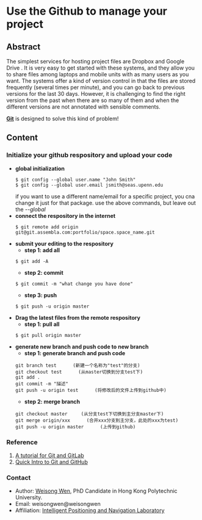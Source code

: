 # Use the Github to manage your project

## Abstract
The simplest services for hosting project files are Dropbox and Google Drive . It is very easy to get started with these systems, and they allow you to share files among laptops and mobile units with as many users as you want. The systems offer a kind of version control in that the files are stored frequently (several times per minute), and you can go back to previous versions for the last 30 days. However, it is challenging to find the right version from the past when there are so many of them and when the different versions are not annotated with sensible comments.

**[Git](https://github.com/weisongwen)** is designed to solve this kind of problem!

## Content
### Initialize your github respository and upload your code

- **global initialization**
    ```
    $ git config --global user.name "John Smith"
    $ git config --global user.email jsmith@seas.upenn.edu
    ```
    if you want to use a different name/email for a specific project, you cna change it just for that package. use the above commands, but leave out the *--global*
- **connect the respository in the internet**
    ```
    $ git remote add origin git@git.assembla.com:portfolio/space.space_name.git
    ```
- **submit your editing to the respository**
    - **step 1: add all**
    ```
    $ git add -A
    ```
    - **step 2: commit**
    ```
    $ git commit -m "what change you have done"
    ```
    - **step 3: push**
    ```
    $ git push -u origin master
    ```
- **Drag the latest files from the remote respository**
    - **step 1: pull all**
    ```
    $ git pull origin master
    ```
- **generate new branch and push code to new branch**
    - **step 1: generate branch and push code**
    ```
    git branch test      (新建一个名称为"test"的分支)
    git checkout test      (从master切换到分支test下)
    git add .      
    git commit -m "描述"
    git push -u origin test      (将修改后的文件上传到github中)
    ```
    - **step 2: merge branch**
    ```  
    git checkout master     (从分支test下切换到主分支master下)
    git merge origin/xxx      (合并xxx分支到主分支，此处的xxx为test)
    git push -u origin master      (上传到github)
    ```
### Reference
1. [A tutorial for Git and GitLab](https://www.ifi.uzh.ch/dam/jcr:ff780599-d5e2-4d05-b923-1c333cbf2842/A%20Tutorial%20for%20GitHub.pdf)
2. [Quick Intro to Git and GitHub](https://hplgit.github.io/teamods/bitgit/Langtangen_bitgit_4print.pdf)


### Contact
- Author: [Weisong Wen](https://weisongwen.wixsite.com/weisongwen), PhD Candidate in Hong Kong Polytechnic University.
- Email: weisongwen@weisongwen
- Affiliation: [Intelligent Positioning and Navigation Laboratory](https://www.polyu-ipn-lab.com/)